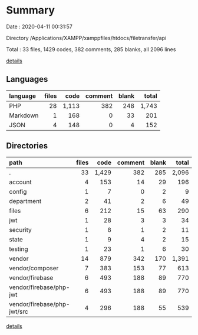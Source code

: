 # Summary

Date : 2020-04-11 00:31:57

Directory /Applications/XAMPP/xamppfiles/htdocs/filetransfer/api

Total : 33 files,  1429 codes, 382 comments, 285 blanks, all 2096 lines

[details](details.md)

## Languages
| language | files | code | comment | blank | total |
| :--- | ---: | ---: | ---: | ---: | ---: |
| PHP | 28 | 1,113 | 382 | 248 | 1,743 |
| Markdown | 1 | 168 | 0 | 33 | 201 |
| JSON | 4 | 148 | 0 | 4 | 152 |

## Directories
| path | files | code | comment | blank | total |
| :--- | ---: | ---: | ---: | ---: | ---: |
| . | 33 | 1,429 | 382 | 285 | 2,096 |
| account | 4 | 153 | 14 | 29 | 196 |
| config | 1 | 7 | 0 | 2 | 9 |
| department | 2 | 41 | 2 | 6 | 49 |
| files | 6 | 212 | 15 | 63 | 290 |
| jwt | 1 | 28 | 3 | 3 | 34 |
| security | 1 | 8 | 1 | 2 | 11 |
| state | 1 | 9 | 4 | 2 | 15 |
| testing | 1 | 23 | 1 | 6 | 30 |
| vendor | 14 | 879 | 342 | 170 | 1,391 |
| vendor/composer | 7 | 383 | 153 | 77 | 613 |
| vendor/firebase | 6 | 493 | 188 | 89 | 770 |
| vendor/firebase/php-jwt | 6 | 493 | 188 | 89 | 770 |
| vendor/firebase/php-jwt/src | 4 | 296 | 188 | 55 | 539 |

[details](details.md)